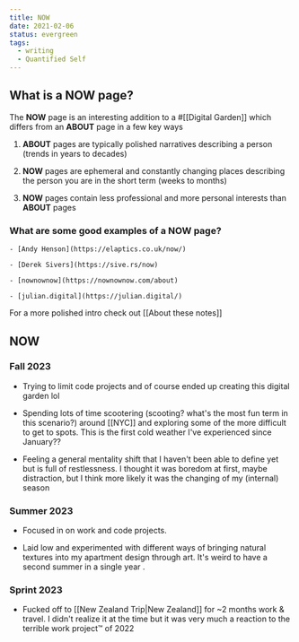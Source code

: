 ```yaml
---
title: NOW
date: 2021-02-06
status: evergreen
tags:
  - writing
  - Quantified Self
---
```



## What is a **NOW** page?

The **NOW** page is an interesting addition to a #[[Digital Garden]] which differs from an **ABOUT** page in a few key ways

1.  **ABOUT** pages are typically polished narratives describing a person (trends in years to decades)

2.  **NOW** pages are ephemeral and constantly changing places describing the person you are in the short term (weeks to months)

3.  **NOW** pages contain less professional and more personal interests than **ABOUT** pages


### What are some good examples of a **NOW** page?


    - [Andy Henson](https://elaptics.co.uk/now/)

    - [Derek Sivers](https://sive.rs/now)

    - [nownownow](https://nownownow.com/about)

    - [julian.digital](https://julian.digital/)

 For a more polished intro check out [[About these notes]]

## NOW

### Fall 2023


- Trying to limit code projects and of course ended up creating this digital garden lol

- Spending lots of time scootering (scooting? what's the most fun term in this scenario?) around [[NYC]] and exploring some of the more difficult to get to spots. This is the first cold weather I've experienced since January??

- Feeling a general mentality shift that I haven't been able to define yet but is full of restlessness. I thought it was boredom at first, maybe distraction, but I think more likely it was the changing of my (internal) season


### Summer 2023


- Focused in on work and code projects.

- Laid low and experimented with different ways of bringing natural textures into my apartment design through art. It's weird to have a second summer in a single year .


### Sprint 2023


- Fucked off to [[New Zealand Trip|New Zealand]] for ~2 months work & travel. I didn't realize it at the time but it was very much a reaction to the terrible work project™ of 2022



